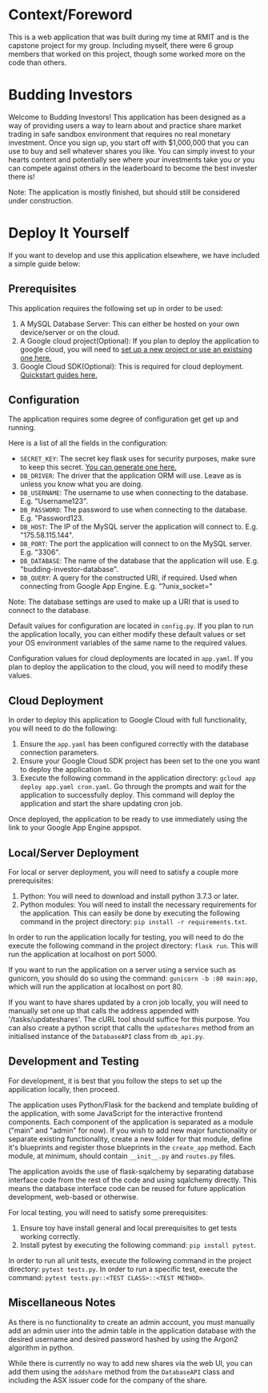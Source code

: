 Context/Foreword
================
This is a web application that was built during my time at RMIT and is the capstone project for my group. Including myself, there were 6 group members that worked on this project, though some worked more on the code than others.


Budding Investors
=================
Welcome to Budding Investors! This application has been designed as a way of providing users a way to learn about and practice share market trading in safe sandbox environment that requires no real monetary investment. Once you sign up, you start off with $1,000,000 that you can use to buy and sell whatever shares you like. You can simply invest to your hearts content and potentially see where your investments take you or you can compete against others in the leaderboard to become the best invester there is!

Note: The application is mostly finished, but should still be considered under construction. 


Deploy It Yourself
==================
If you want to develop and use this application elsewhere, we have included a simple guide below:


Prerequisites
-------------
This application requires the following set up in order to be used:
1. A MySQL Database Server: This can either be hosted on your own device/server or on the cloud.
2. A Google cloud project(Optional): If you plan to deploy the application to google cloud, you will need to [set up a new project or use an existsing one here.](https://console.cloud.google.com/project)
3. Google Cloud SDK(Optional): This is required for cloud deployment. [Quickstart guides here.](https://cloud.google.com/sdk/docs/quickstarts)


Configuration
-------------
The application requires some degree of configuration get get up and running.

Here is a list of all the fields in the configuration:
- `SECRET_KEY`: The secret key flask uses for security purposes, make sure to keep this secret. [You can generate one here.](https://www.uuidgenerator.net/version4)
- `DB_DRIVER`: The driver that the application ORM will use. Leave as is unless you know what you are doing.
- `DB_USERNAME`: The username to use when connecting to the database. E.g. "Username123".
- `DB_PASSWORD`: The password to use when connecting to the database. E.g. "Password123.
- `DB_HOST`: The IP of the MySQL server the application will connect to. E.g. "175.58.115.144".
- `DB_PORT`: The port the application will connect to on the MySQL server. E.g. "3306".
- `DB_DATABASE`: The name of the database that the application will use. E.g. "budding-investor-database".
- `DB_QUERY`: A query for the constructed URI, if required. Used when connecting from Google App Engine. E.g. "?unix_socket="

Note: The database settings are used to make up a URI that is used to connect to the database.

Default values for configuration are located in `config.py`. If you plan to run the application locally, you can either modify these default values or set your OS environment variables of the same name to the required values.

Configuration values for cloud deployments are located in `app.yaml`. If you plan to deploy the application to the cloud, you will need to modify these values.


Cloud Deployment
----------------
In order to deploy this application to Google Cloud with full functionality, you will need to do the following:
1. Ensure the `app.yaml` has been configured correctly with the database connection parameters.
2. Ensure your Google Cloud SDK project has been set to the one you want to deploy the application to.
3. Execute the following command in the application directory: `gcloud app deploy app.yaml cron.yaml`. Go through the prompts and wait for the application to successfully deploy. This command will deploy the application and start the share updating cron job.

Once deployed, the application to be ready to use immediately using the link to your Google App Engine appspot.


Local/Server Deployment
-----------------------
For local or server deployment, you will need to satisfy a couple more prerequisites:
1. Python: You will need to download and install python 3.7.3 or later.
2. Python modules: You will need to install the necessary requirements for the application. This can easily be done by executing the following command in the project directory: `pip install -r requirements.txt`.

In order to run the application locally for testing, you will need to do the execute the following command in the project directory: `flask run`. This will run the application at localhost on port 5000.

If you want to run the application on a server using a service such as gunicorn, you should do so using the command: `gunicorn -b :80 main:app`, which will run the application at localhost on port 80.

If you want to have shares updated by a cron job locally, you will need to manually set one up that calls the address appended with '/tasks/updateshares'. The cURL tool should suffice for this purpose. You can also create a python script that calls the `updateshares` method from an initialised instance of the `DatabaseAPI` class from `db_api.py`.


Development and Testing
-----------------------
For development, it is best that you follow the steps to set up the appilication locally, then proceed.

The application uses Python/Flask for the backend and template building of the application, with some JavaScript for the interactive frontend components. Each component of the application is separated as a module ("main" and "admin" for now). If you wish to add new major functionality or separate existing functionality, create a new folder for that module, define it's blueprints and register those blueprints in the `create_app` method. Each module, at minimum, should contain `__init__.py` and `routes.py` files.

The application avoids the use of flask-sqalchemy by separating database interface code from the rest of the code and using sqalchemy directly. This means the database interface code can be reused for future application development, web-based or otherwise.

For local testing, you will need to satisfy some prerequisites:
1. Ensure toy have install general and local prerequisites to get tests working correctly.
2. Install pytest by executing the following command: `pip install pytest`.

In order to run all unit tests, execute the following command in the project directory: `pytest tests.py`.
In order to run a specific test, execute the command: `pytest tests.py::<TEST CLASS>::<TEST METHOD>`.


Miscellaneous Notes
-------------------
As there is no functionality to create an admin account, you must manually add an admin user into the admin table in the application database with the desired username and desired password hashed by using the Argon2 algorithm in python.

While there is currently no way to add new shares via the web UI, you can add them using the `addshare` method from the `DatabaseAPI` class and including the ASX issuer code for the company of the share.
